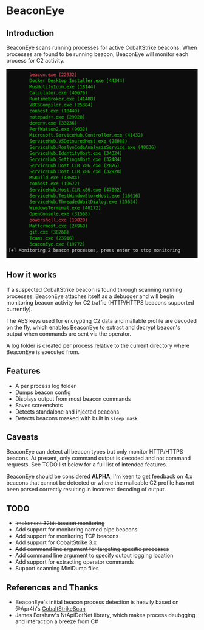 # BeaconEye

## Introduction

BeaconEye scans running processes for active CobaltStrike beacons.  When processes are found to be running beacon, BeaconEye will monitor each process for C2 activity.

![BeaconEye](BeaconEye.png)

## How it works

If a suspected CobaltStrike beacon is found through scanning running processes, BeaconEye attaches itself as a debugger and will begin monitoring beacon activity for C2 traffic (HTTP/HTTPS beacons supported currently).

The AES keys used for encrypting C2 data and mallable profile are decoded on the fly, which enables BeaconEye to extract and decrypt beacon's output when commands are sent via the operator.

A log folder is created per process relative to the current directory where BeaconEye is executed from.

## Features

* A per process log folder
* Dumps beacon config
* Displays output from most beacon commands
* Saves screenshots
* Detects standalone and injected beacons
* Detects beacons masked with built in `sleep_mask`

## Caveats

BeaconEye can detect all beacon types but only monitor HTTP/HTTPS beacons.  At present, only command output is decoded and not command requests. See TODO list below for a full list of intended features.

BeaconEye should be considered **ALPHA**, I'm keen to get feedback on 4.x beacons that cannot be detected or where the malleable C2 profile has not been parsed correctly resulting in incorrect decoding of output.

## TODO

* ~~Implement 32bit beacon monitoring~~
* Add support for monitoring named pipe beacons
* Add support for monitoring TCP beacons
* Add support for CobaltStrike 3.x
* ~~Add command line argument for targeting specific processes~~
* Add command line argument to specify output logging location
* Add support for extracting operator commands
* Support scanning MiniDump files


## References and Thanks

* BeaconEye's initial beacon process detection is heavily based on @Apr4h's [CobaltStrikeScan](https://github.com/Apr4h/CobaltStrikeScan)
* James Forshaw's NtApiDotNet library, which makes process deubgging and interaction a breeze from C#
